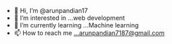 - 👋 Hi, I’m @arunpandian17
- 👀 I’m interested in ...web development
- 🌱 I’m currently learning ...Machine learning
- 📫 How to reach me ...arunpandian7187@gmail.com
